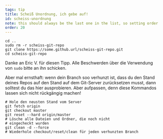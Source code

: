 ```yaml
---
tags: tip
title: Scheiß Unordnung, ich gebe auf!
id: scheiss-unordnung
note: this should always be the last one in the list, so setting order to 20 so I don't have to re-name/re-order it
order: 20
---
```


```git
cd ..
sudo rm -r scheiss-git-repo
git clone https://some.github.url/scheiss-git-repo.git
cd scheiss-git-repo
```

Danke an Eric V. für diesen Tipp. Alle Beschwerden über die Verwendung von `sudo` bitte an ihn schicken.

Aber mal ernsthaft: wenn dein Branch soo verhunzt ist, dass du den Stand deines Repos auf den Stand auf dem Git-Server zurücksetzen musst, dann solltest du das hier ausprobieren. Aber aufpassen, denn diese Kommandos lassen sich nicht rückgängig machen!


```git
# Hole den neusten Stand vom Server
git fetch origin
git checkout master
git reset --hard origin/master
# Lösche alle Dateien und Ordner, die noch nicht 
# eingecheckt wurden
git clean -d --force
# Wiederhole checkout/reset/clean für jeden verhunzten Branch
```